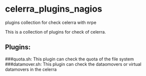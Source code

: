 # celerra_plugins_nagios
plugins collection for check celerra with nrpe

This is a collection of plugins for check of celerra.

## Plugins:
###quota.sh:
This plugin can check the quota of the file system
###datamover.sh:
This plugin can check the dataomovers or virtual datamovers in the celerra
